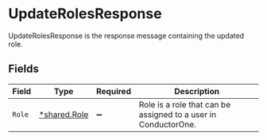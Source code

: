 # UpdateRolesResponse

UpdateRolesResponse is the response message containing the updated role.


## Fields

| Field                                                          | Type                                                           | Required                                                       | Description                                                    |
| -------------------------------------------------------------- | -------------------------------------------------------------- | -------------------------------------------------------------- | -------------------------------------------------------------- |
| `Role`                                                         | [*shared.Role](../../models/shared/role.md)                    | :heavy_minus_sign:                                             | Role is a role that can be assigned to a user in ConductorOne. |